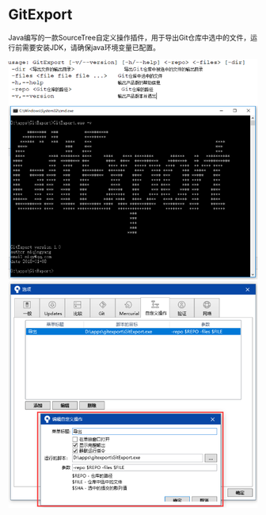 # GitExport
Java编写的一款SourceTree自定义操作插件，用于导出Git仓库中选中的文件，运行前需要安装JDK，请确保java环境变量已配置。


![](https://raw.githubusercontent.com/niqingyang/GitExport/master/images/01.png)
![](https://raw.githubusercontent.com/niqingyang/GitExport/master/images/02.png)
![](https://raw.githubusercontent.com/niqingyang/GitExport/master/images/03.png)
